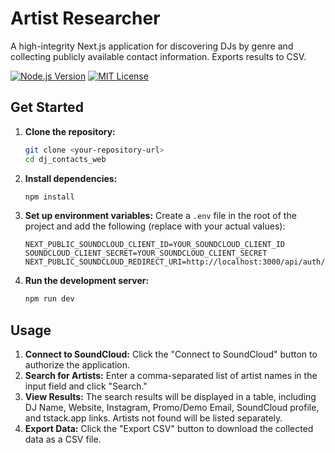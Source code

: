 # Artist Researcher

A high-integrity Next.js application for discovering DJs by genre and collecting publicly available contact information. Exports results to CSV.

[![Node.js Version](https://img.shields.io/badge/node.js-%3E%3D18-informational)](https://nodejs.org/) [![MIT License](https://img.shields.io/badge/license-MIT-brown.svg)](https://opensource.org/licenses/MIT)

## Get Started

1.  **Clone the repository:**
    ```bash
    git clone <your-repository-url>
    cd dj_contacts_web
    ```
2.  **Install dependencies:**
    ```bash
    npm install
    ```
3.  **Set up environment variables:**
    Create a `.env` file in the root of the project and add the following (replace with your actual values):
    ```env
    NEXT_PUBLIC_SOUNDCLOUD_CLIENT_ID=YOUR_SOUNDCLOUD_CLIENT_ID
    SOUNDCLOUD_CLIENT_SECRET=YOUR_SOUNDCLOUD_CLIENT_SECRET
    NEXT_PUBLIC_SOUNDCLOUD_REDIRECT_URI=http://localhost:3000/api/auth/callback
    ```
4.  **Run the development server:**
    ```bash
    npm run dev
    ```

## Usage

1.  **Connect to SoundCloud:** Click the "Connect to SoundCloud" button to authorize the application.
2.  **Search for Artists:** Enter a comma-separated list of artist names in the input field and click "Search."
3.  **View Results:** The search results will be displayed in a table, including DJ Name, Website, Instagram, Promo/Demo Email, SoundCloud profile, and tstack.app links. Artists not found will be listed separately.
4.  **Export Data:** Click the "Export CSV" button to download the collected data as a CSV file.